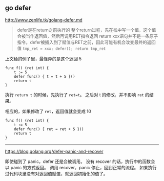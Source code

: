 ## go defer

http://www.zenlife.tk/golang-defer.md

> defer是在return之前执行的
> 整个return过程，先在栈中写一个值，这个值会被当作返回值，然后再调用RET指令返回
> return xxx语句并不是一条原子指令，defer被插入到了赋值与RET之前，因此可能有机会改变最终的返回值
> `tmp_ret = xxx; defer(); return tmp_ret`

上文给的例子里，最怪异的是这个返回 5

```golang
func f() (ret int) {
	t := 5
	defer func() { t = t + 5 }()
	return t
}
```

执行 `return t` 的时候，先执行了 `ret=t`。
之后对 t 的修改，并不影响 `ret` 的结果。

相应的，如果修改了 `ret`，返回值就会变成 10

```golang
func f() (ret int) {
	t := 5
	defer func() { ret = ret + 5 }()
	return t
}
```

---

https://blog.golang.org/defer-panic-and-recover

即使碰到了 panic，defer 还是会被调用。
没有 recover 的话，执行中的函数会以 panic 的方式返回。
调用 recover，panic 停止，回到正常的流程。
如果执行过代码块里没有对返回值赋值，就返回初始化的值了。
